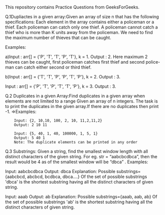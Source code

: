 This repository contains Practice Questions from GeeksForGeeks.

Q.1Dupliactes in a given array:Given an array of size n that has the following specifications:
Each element in the array contains either a policeman or a thief.
Each policeman can catch only one thief.
A policeman cannot catch a thief who is more than K units away from the policeman.
We need to find the maximum number of thieves that can be caught.

Examples:

a)Input : arr[] = {'P', 'T', 'T', 'P', 'T'},
            k = 1.
Output : 2.
Here maximum 2 thieves can be caught, first
policeman catches first thief and second police-
man can catch either second or third thief.

b)Input : arr[] = {'T', 'T', 'P', 'P', 'T', 'P'},
            k = 2.
Output : 3.

Input : arr[] = {'P', 'T', 'P', 'T', 'T', 'P'},
            k = 3.
Output : 3.


Q.2 Duplicates in a given Array:Find duplicates in a given array when elements are not limited to a range
Given an array of n integers. The task is to print the duplicates in the given array.If there are no duplicates then print -1.
=>Examples:

        Input: {2, 10,10, 100, 2, 10, 11,2,11,2}
        Output: 2 10 11

        Input: {5, 40, 1, 40, 100000, 1, 5, 1}
        Output: 5 40 1
        Note: The duplicate elements can be printed in any order


Q.3 Substrings: Given a string, find the smallest window length with all distinct characters of the given string.
 For eg. str = “aabcbcdbca”, then the result would be 4 as of the smallest window will be “dbca” .
Examples:

Input: aabcbcdbca
Output: dbca
Explanation:
Possible substrings= {aabcbcd, abcbcd,
bcdbca, dbca....}
Of the set of possible substrings 'dbca'
is the shortest substring having all the
distinct characters of given string.

Input: aaab
Output: ab
Explanation:
Possible substrings={aaab, aab, ab}
Of the set of possible substrings 'ab'
is the shortest substring having all
the distinct characters of given string.
